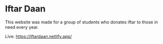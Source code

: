 # Iftar Daan

This website was made for a group of students who donates iftar to those in need every year.

Live: https://iftardaan.netlify.app/
